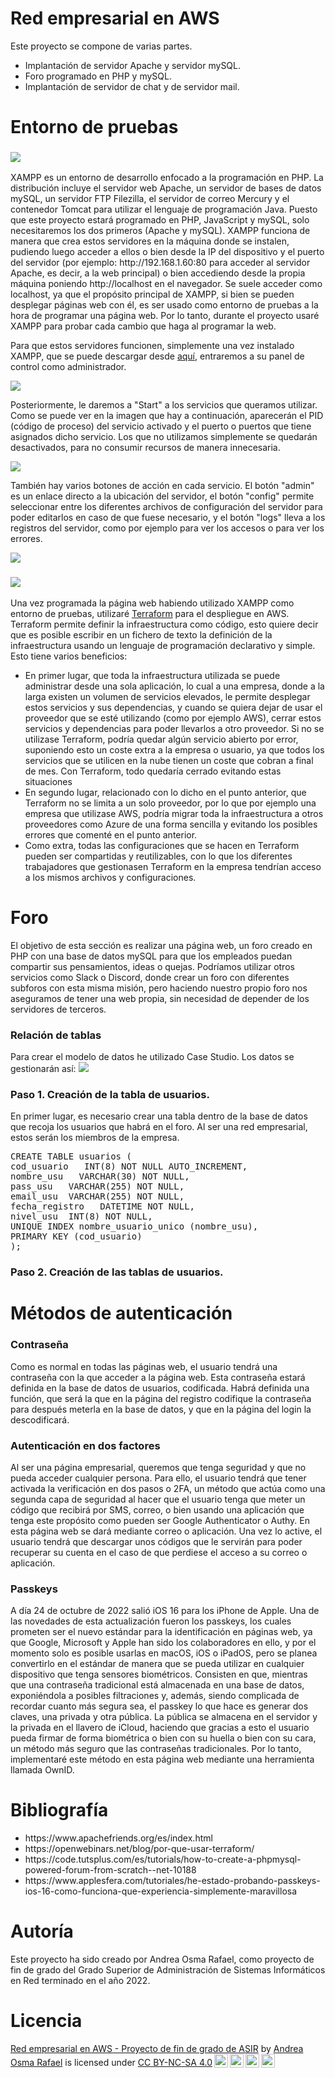 # Red empresarial en AWS
<p>Este proyecto se compone de varias partes.</p>
<ul>
  <li>Implantación de servidor Apache y servidor mySQL.</li>
  <li>Foro programado en PHP y mySQL.</li>
  <li>Implantación de servidor de chat y de servidor mail.</li>
</ul>

# Entorno de pruebas
<h3><img src="https://user-images.githubusercontent.com/76048388/199499904-ccf173ce-fb43-4ca6-95d0-b251fd15381c.png"></h3>
<p>XAMPP es un entorno de desarrollo enfocado a la programación en PHP. La distribución incluye el servidor web Apache, un servidor de bases de datos mySQL, un servidor FTP Filezilla, el servidor de correo Mercury y el contenedor Tomcat para utilizar el lenguaje de programación Java. Puesto que este proyecto estará programado en PHP, JavaScript y mySQL, solo necesitaremos los dos primeros (Apache y mySQL). XAMPP funciona de manera que crea estos servidores en la máquina donde se instalen, pudiendo luego acceder a ellos o bien desde la IP del dispositivo y el puerto del servidor (por ejemplo: http://192.168.1.60:80 para acceder al servidor Apache, es decir, a la web principal) o bien accediendo desde la propia máquina poniendo http://localhost en el navegador. Se suele acceder como localhost, ya que el propósito principal de XAMPP, si bien se pueden desplegar páginas web con él, es ser usado como entorno de pruebas a la hora de programar una página web. Por lo tanto, durante el proyecto usaré XAMPP para probar cada cambio que haga al programar la web.</p>
<p>Para que estos servidores funcionen, simplemente una vez instalado XAMPP, que se puede descargar desde <a href="https://www.apachefriends.org/es/index.html">aquí</a>, entraremos a su panel de control como administrador.</p>
<img src="https://user-images.githubusercontent.com/76048388/199494030-504ff5a0-0205-41ee-b8f0-bfc5e50b988e.png">
<p>Posteriormente, le daremos a "Start" a los servicios que queramos utilizar. Como se puede ver en la imagen que hay a continuación, aparecerán el PID (código de proceso) del servicio activado y el puerto o puertos que tiene asignados dicho servicio. Los que no utilizamos simplemente se quedarán desactivados, para no consumir recursos de manera innecesaria.</p>

<img src="https://user-images.githubusercontent.com/76048388/199494882-3bef7d3e-0c5e-400e-983b-c148b6b33413.png">

<p>También hay varios botones de acción en cada servicio. El botón "admin" es un enlace directo a la ubicación del servidor, el botón "config" permite seleccionar entre los diferentes archivos de configuración del servidor para poder editarlos en caso de que fuese necesario, y el botón "logs" lleva a los registros del servidor, como por ejemplo para ver los accesos o para ver los errores.</p>

<img src="https://user-images.githubusercontent.com/76048388/199495163-803e9d1c-8870-46e7-8de0-f3e72d60076f.png">

<br/>

<h3><img src="https://user-images.githubusercontent.com/76048388/199499673-c9b32c6c-d811-4aec-b8b8-a928749529b2.png"></h3>
<p>Una vez programada la página web habiendo utilizado XAMPP como entorno de pruebas, utilizaré <a href="https://www.terraform.io">Terraform</a> para el despliegue en AWS. Terraform permite definir la infraestructura como código, esto quiere decir que es posible escribir en un fichero de texto la definición de la infraestructura usando un lenguaje de programación declarativo y simple. Esto tiene varios beneficios:
<ul>
<li>En primer lugar, que toda la infraestructura utilizada se puede administrar desde una sola aplicación, lo cual a una empresa, donde a la larga existen un volumen de servicios elevados, le permite desplegar estos servicios y sus dependencias, y cuando se quiera dejar de usar el proveedor que se esté utilizando (como por ejemplo AWS), cerrar estos servicios y dependencias para poder llevarlos a otro proveedor. Si no se utilizase Terraform, podría quedar algún servicio abierto por error, suponiendo esto un coste extra a la empresa o usuario, ya que todos los servicios que se utilicen en la nube tienen un coste que cobran a final de mes. Con Terraform, todo quedaría cerrado evitando estas situaciones</li>
<li>En segundo lugar, relacionado con lo dicho en el punto anterior, que Terraform no se limita a un solo proveedor, por lo que por ejemplo una empresa que utilizase AWS, podría migrar toda la infraestructura a otros proveedores como Azure de una forma sencilla y evitando los posibles errores que comenté en el punto anterior.</li>
<li>Como extra, todas las configuraciones que se hacen en Terraform pueden ser compartidas y reutilizables, con lo que los diferentes trabajadores que gestionasen Terraform en la empresa tendrían acceso a los mismos archivos y configuraciones.</li>
</ul>


# Foro
<p>El objetivo de esta sección es realizar una página web, un foro creado en PHP con una base de datos mySQL para que los empleados puedan compartir sus pensamientos, ideas o quejas. Podríamos utilizar otros servicios como Slack o Discord, donde crear un foro con diferentes subforos con esta misma misión, pero haciendo nuestro propio foro nos aseguramos de tener una web propia, sin necesidad de depender de los servidores de terceros.</p>
<h3>Relación de tablas</h3>
Para crear el modelo de datos he utilizado Case Studio. Los datos se gestionarán así:

<img src="https://user-images.githubusercontent.com/76048388/199696419-f960024c-487e-4eb6-9308-a8779877d8d3.png">


<h3>Paso 1. Creación de la tabla de usuarios.</h3>
<p>En primer lugar, es necesario crear una tabla dentro de la base de datos que recoja los usuarios que habrá en el foro. Al ser una red empresarial, estos serán los miembros de la empresa.</p>

<pre>CREATE TABLE usuarios (
cod_usuario   INT(8) NOT NULL AUTO_INCREMENT,
nombre_usu   VARCHAR(30) NOT NULL,
pass_usu   VARCHAR(255) NOT NULL,
email_usu  VARCHAR(255) NOT NULL,
fecha_registro   DATETIME NOT NULL,
nivel_usu  INT(8) NOT NULL,
UNIQUE INDEX nombre_usuario_unico (nombre_usu),
PRIMARY KEY (cod_usuario)
);</pre>

<h3>Paso 2. Creación de las tablas de usuarios.</h3>

# Métodos de autenticación
<h3>Contraseña</h3>
Como es normal en todas las páginas web, el usuario tendrá una contraseña con la que acceder a la página web. Esta contraseña estará definida en la base de datos de usuarios, codificada. Habrá definida una función, que será la que en la página del registro codifique la contraseña para después meterla en la base de datos, y que en la página del login la descodificará.

<h3>Autenticación en dos factores</h3>
Al ser una página empresarial, queremos que tenga seguridad y que no pueda acceder cualquier persona. Para ello, el usuario tendrá que tener activada la verificación en dos pasos o 2FA, un método que actúa como una segunda capa de seguridad al hacer que el usuario tenga que meter un código que recibirá por SMS, correo, o bien usando una aplicación que tenga este propósito como pueden ser Google Authenticator o Authy. En esta página web se dará mediante correo o aplicación. Una vez lo active, el usuario tendrá que descargar unos códigos que le servirán para poder recuperar su cuenta en el caso de que perdiese el acceso a su correo o aplicación.

<h3>Passkeys</h3>
A día 24 de octubre de 2022 salió iOS 16 para los iPhone de Apple. Una de las novedades de esta actualización fueron los passkeys, los cuales prometen ser el nuevo estándar para la identificación en páginas web, ya que Google, Microsoft y Apple han sido los colaboradores en ello, y por el momento solo es posible usarlas en macOS, iOS o iPadOS, pero se planea convertirlo en el estándar de manera que se pueda utilizar en cualquier dispositivo que tenga sensores biométricos. Consisten en que, mientras que una contraseña tradicional está almacenada en una base de datos, exponiéndola a posibles filtraciones y, además, siendo complicada de recordar cuanto más segura sea, el passkey lo que hace es generar dos claves, una privada y otra pública. La pública se almacena en el servidor y la privada en el llavero de iCloud, haciendo que gracias a esto el usuario pueda firmar de forma biométrica o bien con su huella o bien con su cara, un método más seguro que las contraseñas tradicionales. Por lo tanto, implementaré este método en esta página web mediante una herramienta llamada OwnID.



# Bibliografía
<ul>
<li>https://www.apachefriends.org/es/index.html</li>
<li>https://openwebinars.net/blog/por-que-usar-terraform/</li>
<li>https://code.tutsplus.com/es/tutorials/how-to-create-a-phpmysql-powered-forum-from-scratch--net-10188</li>
<li>https://www.applesfera.com/tutoriales/he-estado-probando-passkeys-ios-16-como-funciona-que-experiencia-simplemente-maravillosa</li>
</ul>

# Autoría
<p>Este proyecto ha sido creado por Andrea Osma Rafael, como proyecto de fin de grado del Grado Superior de Administración de Sistemas Informáticos en Red terminado en el año 2022.</p>

# Licencia
<p xmlns:cc="http://creativecommons.org/ns#" xmlns:dct="http://purl.org/dc/terms/"><a property="dct:title" rel="cc:attributionURL" href="https://github.com/Andify28/ProyectoASIR">Red empresarial en AWS - Proyecto de fin de grado de ASIR</a> by <a rel="cc:attributionURL dct:creator" property="cc:attributionName" href="https://github.com/Andify28">Andrea Osma Rafael</a> is licensed under <a href="http://creativecommons.org/licenses/by-nc-sa/4.0/?ref=chooser-v1" target="_blank" rel="license noopener noreferrer" style="display:inline-block;">CC BY-NC-SA 4.0<img style="height:22px!important;margin-left:3px;vertical-align:text-bottom;" src="https://mirrors.creativecommons.org/presskit/icons/cc.svg?ref=chooser-v1"><img style="height:22px!important;margin-left:3px;vertical-align:text-bottom;" src="https://mirrors.creativecommons.org/presskit/icons/by.svg?ref=chooser-v1"><img style="height:22px!important;margin-left:3px;vertical-align:text-bottom;" src="https://mirrors.creativecommons.org/presskit/icons/nc.svg?ref=chooser-v1"><img style="height:22px!important;margin-left:3px;vertical-align:text-bottom;" src="https://mirrors.creativecommons.org/presskit/icons/sa.svg?ref=chooser-v1"></a></p>
